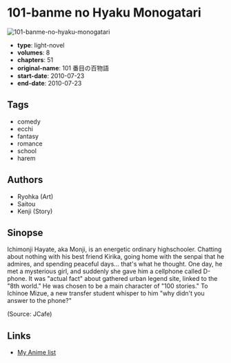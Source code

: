 # 101-banme no Hyaku Monogatari

![101-banme-no-hyaku-monogatari](https://cdn.myanimelist.net/images/manga/1/165226.jpg)

-   **type**: light-novel
-   **volumes**: 8
-   **chapters**: 51
-   **original-name**: 101 番目の百物語
-   **start-date**: 2010-07-23
-   **end-date**: 2010-07-23

## Tags

-   comedy
-   ecchi
-   fantasy
-   romance
-   school
-   harem

## Authors

-   Ryohka (Art)
-   Saitou
-   Kenji (Story)

## Sinopse

Ichimonji Hayate, aka Monji, is an energetic ordinary highschooler. Chatting about nothing with his best friend Kirika, going home with the senpai that he admires, and spending peaceful days... that's what he thought. One day, he met a mysterious girl, and suddenly she gave him a cellphone called D-phone. It was "actual fact" about gathered urban legend site, linked to the "8th world." He was chosen to be a main character of "100 stories." To Ichinoe Mizue, a new transfer student whisper to him "why didn't you answer to the phone?"

(Source: JCafe)

## Links

-   [My Anime list](https://myanimelist.net/manga/56079/101-banme_no_Hyaku_Monogatari)
